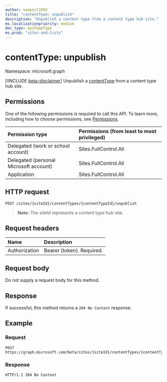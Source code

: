 ```yaml
---
author: swapnil1993
title: "contentType: unpublish"
description: "Unpublish a content type from a content type hub site."
ms.localizationpriority: medium
doc_type: apiPageType
ms.prod: "sites-and-lists"
---
```


# contentType: unpublish
Namespace: microsoft.graph

[!INCLUDE [beta-disclaimer](../../includes/beta-disclaimer.md)]
Unpublish a [contentType][] from a content type hub site.

## Permissions

One of the following permissions is required to call this API. To learn more, including how to choose permissions, see [Permissions](/graph/permissions-reference).

|Permission type      | Permissions (from least to most privileged)              |
|:--------------------|:---------------------------------------------------------|
|Delegated (work or school account) | Sites.FullControl.All    |
|Delegated (personal Microsoft account) | Sites.FullControl.All    |
|Application | Sites.FullControl.All |

## HTTP request

<!-- { "blockType": "ignored" } -->

```http
POST /sites/{siteId}/contentTypes/{contentTypeId}/unpublish
```

>**Note:** The siteId represents a content type hub site.

## Request headers
|Name|Description|
|:---|:---|
|Authorization|Bearer {token}. Required.|

## Request body
Do not supply a request body for this method.

## Response

If successful, this method returns a `204 No Content` response.

## Example

### Request

<!-- {
  "blockType": "request",
  "name": "contenttype_unpublish"
}
-->
```http
POST https://graph.microsoft.com/beta/sites/{siteId}/contentTypes/{contentTypeId}/unpublish
```

### Response

<!-- { "blockType": "response" } -->

```http
HTTP/1.1 204 No Content
```

[contentType]: ../resources/contentType.md
